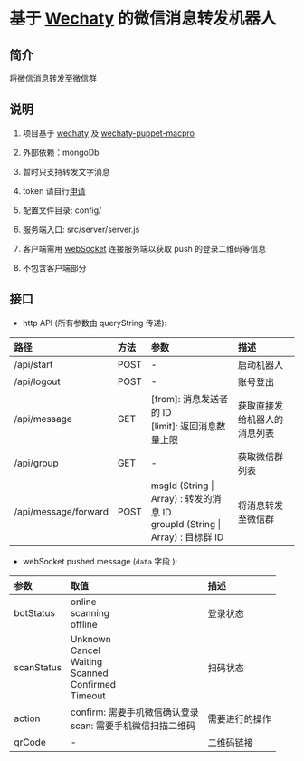 # 基于 [Wechaty](https://github.com/juzibot/wechaty) 的微信消息转发机器人

## 简介
  将微信消息转发至微信群

## 说明
  1. 项目基于 [wechaty](https://github.com/juzibot/wechaty) 及 [wechaty-puppet-macpro](https://github.com/juzibot/wechaty-puppet-macpro)

  1. 外部依赖：mongoDb

  1. 暂时只支持转发文字消息

  1. token 请自行[申请](https://github.com/juzibot/Welcome/wiki/Everything-about-Wechaty#2%E5%A6%82%E4%BD%95%E7%94%B3%E8%AF%B7%E5%85%8D%E8%B4%B9token)

  1. 配置文件目录: config/

  1. 服务端入口: src/server/server.js

  1. 客户端需用 [webSocket](https://github.com/heineiuo/isomorphic-ws) 连接服务端以获取 push 的登录二维码等信息

  1. 不包含客户端部分

## 接口

  - http API (所有参数由 queryString 传递):

  | 路径 | 方法 | 参数 | 描述 |
  | :--- | :--- | :--- | :--- |
  | /api/start | POST | - | 启动机器人 |
  | /api/logout | POST | - | 账号登出 |
  | /api/message | GET | [from]: 消息发送者的 ID<br>[limit]: 返回消息数量上限 | 获取直接发给机器人的消息列表 |
  | /api/group | GET | - | 获取微信群列表 |
  | /api/message/forward | POST | msgId (String \| Array) : 转发的消息 ID<br>groupId (String \| Array) : 目标群 ID | 将消息转发至微信群 |


  - webSocket pushed message (`data` 字段 ):

  | 参数 | 取值 | 描述 |
  | :-- | :-- | :-- |
  | botStatus | online<br>scanning<br>offline | 登录状态 |
  | scanStatus | Unknown<br>Cancel<br>Waiting<br>Scanned<br>Confirmed<br>Timeout | 扫码状态 |
  | action | confirm: 需要手机微信确认登录<br>scan: 需要手机微信扫描二维码 | 需要进行的操作 |
  | qrCode | - | 二维码链接 |
